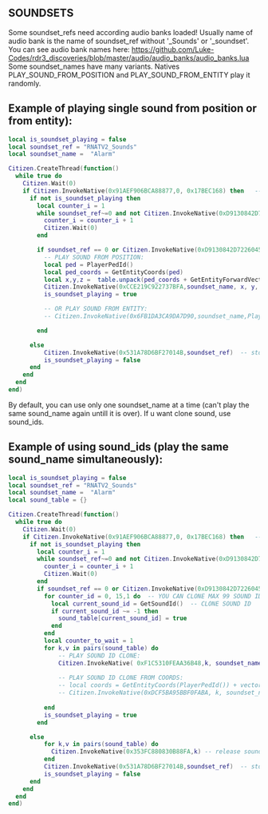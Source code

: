 ## SOUNDSETS

Some soundset_refs need according audio banks loaded! Usually name of audio bank is the name of soundset_ref without '\_Sounds' or '\_soundset'. You can see audio bank names here: https://github.com/Luke-Codes/rdr3_discoveries/blob/master/audio/audio_banks/audio_banks.lua
Some soundset_names have many variants. Natives PLAY_SOUND_FROM_POSITION and PLAY_SOUND_FROM_ENTITY play it randomly.

## Example of playing single sound from position or from entity):

```lua
local is_soundset_playing = false
local soundset_ref = "RNATV2_Sounds"
local soundset_name =  "Alarm"

Citizen.CreateThread(function()
  while true do
    Citizen.Wait(0)
    if Citizen.InvokeNative(0x91AEF906BCA88877,0, 0x17BEC168) then   -- pressed E
      if not is_soundset_playing then
        local counter_i = 1
        while soundset_ref~=0 and not Citizen.InvokeNative(0xD9130842D7226045 ,soundset_ref,0) and counter_i <= 300  do  -- load soundset
          counter_i = counter_i + 1
          Citizen.Wait(0)
        end

        if soundset_ref == 0 or Citizen.InvokeNative(0xD9130842D7226045 ,soundset_ref,0) then
          -- PLAY SOUND FROM POSITION:
          local ped = PlayerPedId()
          local ped_coords = GetEntityCoords(ped)
          local x,y,z =  table.unpack(ped_coords + GetEntityForwardVector(ped)*15.0)
          Citizen.InvokeNative(0xCCE219C922737BFA,soundset_name, x, y, z-1.0, soundset_ref, true, 0, true, 0)  -- PLAY_SOUND_FROM_POSITION
          is_soundset_playing = true

          -- OR PLAY SOUND FROM ENTITY:
          -- Citizen.InvokeNative(0x6FB1DA3CA9DA7D90,soundset_name,PlayerPedId(),soundset_ref,true,0,0)  -- PLAY_SOUND_FROM_ENTITY

        end

      else
          Citizen.InvokeNative(0x531A78D6BF27014B,soundset_ref)  -- stop soundset (required, otherwise new soundsets can fail to load)
          is_soundset_playing = false
      end
    end
  end
end)

```

By default, you can use only one soundset_name at a time (can't play the same sound_name again untill it is over). If u want clone sound, use sound_ids.

## Example of using sound_ids (play the same sound_name simultaneously):

```lua
local is_soundset_playing = false
local soundset_ref = "RNATV2_Sounds"
local soundset_name =  "Alarm"
local sound_table = {}

Citizen.CreateThread(function()
  while true do
    Citizen.Wait(0)
    if Citizen.InvokeNative(0x91AEF906BCA88877,0, 0x17BEC168) then   -- pressed E
      if not is_soundset_playing then
        local counter_i = 1
        while soundset_ref~=0 and not Citizen.InvokeNative(0xD9130842D7226045 ,soundset_ref,0) and counter_i <= 300  do  -- load soundset
          counter_i = counter_i + 1
          Citizen.Wait(0)
        end
        if soundset_ref == 0 or Citizen.InvokeNative(0xD9130842D7226045 ,soundset_ref,0) then
          for counter_id = 0, 15,1 do  -- YOU CAN CLONE MAX 99 SOUND IDS
            local current_sound_id = GetSoundId()  -- CLONE SOUND ID
            if current_sound_id ~= -1 then
              sound_table[current_sound_id] = true
            end
          end
          local counter_to_wait = 1
          for k,v in pairs(sound_table) do
              -- PLAY SOUND ID CLONE:
              Citizen.InvokeNative( 0xF1C5310FEAA36B48,k, soundset_name, PlayerPedId(),soundset_ref, false, 0);
          
              -- PLAY SOUND ID CLONE FROM COORDS:
              -- local coords = GetEntityCoords(PlayerPedId()) + vector3(0.0,5.0,0.0)  -- 5.0 meters from ped
              -- Citizen.InvokeNative(0xDCF5BA95BBF0FABA, k, soundset_name, coords.x, coords.y, coords.z, soundset_ref, 0, 0, 1)
          
          end
          is_soundset_playing = true
        end

      else
          for k,v in pairs(sound_table) do
            Citizen.InvokeNative(0x353FC880830B88FA,k) -- release sound ids
          end
          Citizen.InvokeNative(0x531A78D6BF27014B,soundset_ref)  -- stop soundset (required, otherwise new soundsets can fail to load)
          is_soundset_playing = false
      end
    end
  end
end)

```
